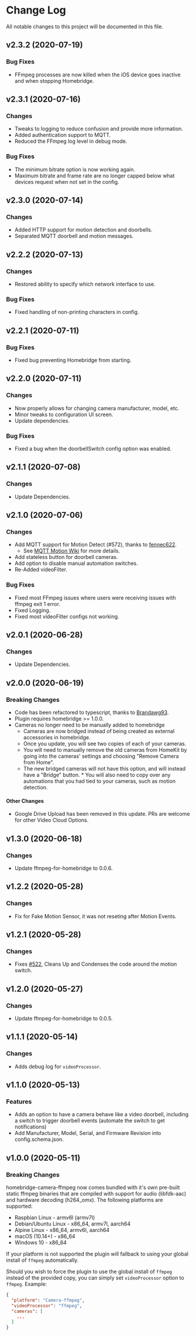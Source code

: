# Change Log

All notable changes to this project will be documented in this file.

## v2.3.2 (2020-07-19)

### Bug Fixes

- FFmpeg processes are now killed when the iOS device goes inactive and when stopping Homebridge.

## v2.3.1 (2020-07-16)

### Changes

- Tweaks to logging to reduce confusion and provide more information.
- Added authentication support to MQTT.
- Reduced the FFmpeg log level in debug mode.

### Bug Fixes

- The minimum bitrate option is now working again.
- Maximum bitrate and frame rate are no longer capped below what devices request when not set in the config.

## v2.3.0 (2020-07-14)

### Changes

- Added HTTP support for motion detection and doorbells.
- Separated MQTT doorbell and motion messages.

## v2.2.2 (2020-07-13)

### Changes

- Restored ability to specify which network interface to use.

### Bug Fixes

- Fixed handling of non-printing characters in config.

## v2.2.1 (2020-07-11)

### Bug Fixes

- Fixed bug preventing Homebridge from starting.

## v2.2.0 (2020-07-11)

### Changes

- Now properly allows for changing camera manufacturer, model, etc.
- Minor tweaks to configuration UI screen.
- Update dependencies.

### Bug Fixes

- Fixed a bug when the doorbellSwitch config option was enabled.

## v2.1.1 (2020-07-08)

### Changes

- Update Dependencies.

## v2.1.0 (2020-07-06)

### Changes

- Add MQTT support for Motion Detect (#572), thanks to [fennec622](https://github.com/fennec622).
  - See [MQTT Motion Wiki](https://github.com/homebridge-plugins/homebridge-camera-ffmpeg/wiki/MQTT-Motion) for more details.
- Add stateless button for doorbell cameras.
- Add option to disable manual automation switches.
- Re-Added videoFilter.

### Bug Fixes

- Fixed most FFmpeg issues where users were receiving issues with ffmpeg exit 1 error.
- Fixed Logging.
- Fixed most videoFilter configs not working.

## v2.0.1 (2020-06-28)

### Changes

- Update Dependencies.

## v2.0.0 (2020-06-19)

### Breaking Changes

- Code has been refactored to typescript, thanks to [Brandawg93](https://github.com/Brandawg93).
- Plugin requires homebridge >= 1.0.0.
- Cameras no longer need to be manually added to homebridge
  - Cameras are now bridged instead of being created as external accessories in homebridge.
  - Once you update, you will see two copies of each of your cameras.
  - You will need to manually remove the old cameras from HomeKit by going into the cameras' settings and choosing "Remove Camera from Home".
  - The new bridged cameras will not have this option, and will instead have a "Bridge" button. \* You will also need to copy over any automations that you had tied to your cameras, such as motion detection.

#### Other Changes

- Google Drive Upload has been removed in this update. PRs are welcome for other Video Cloud Options.

## v1.3.0 (2020-06-18)

### Changes

- Update ffmpeg-for-homebridge to 0.0.6.

## v1.2.2 (2020-05-28)

### Changes

- Fix for Fake Motion Sensor, it was not reseting after Motion Events.

## v1.2.1 (2020-05-28)

### Changes

- Fixes [#522](https://github.com/homebridge-plugins/homebridge-camera-ffmpeg/issues/522), Cleans Up and Condenses the code around the motion switch.

## v1.2.0 (2020-05-27)

### Changes

- Update ffmpeg-for-homebridge to 0.0.5.

## v1.1.1 (2020-05-14)

### Changes

- Adds debug log for `videoProcessor`.

## v1.1.0 (2020-05-13)

### Features

- Adds an option to have a camera behave like a video doorbell, including a switch to trigger doorbell events (automate the switch to get notifications)
- Add Manufacturer, Model, Serial, and Firmware Revision into config.schema.json.

## v1.0.0 (2020-05-11)

### Breaking Changes

homebridge-camera-ffmpeg now comes bundled with it's own pre-built static ffmpeg binaries that are compiled with support for audio (libfdk-aac) and hardware decoding (h264_omx). The following platforms are supported:

- Raspbian Linux - armv6l (armv7l)
- Debian/Ubuntu Linux - x86_64, armv7l, aarch64
- Alpine Linux - x86_64, armv6l, aarch64
- macOS (10.14+) - x86_64
- Windows 10 - x86_64

If your platform is not supported the plugin will fallback to using your global install of `ffmpeg` automatically.

Should you wish to force the plugin to use the global install of `ffmpeg` instead of the provided copy, you can simply set `videoProcessor` option to `ffmpeg`. Example:

```json
{
  "platform": "Camera-ffmpeg",
  "videoProcessor": "ffmpeg",
  "cameras": [
    ...
  ]
}
```
